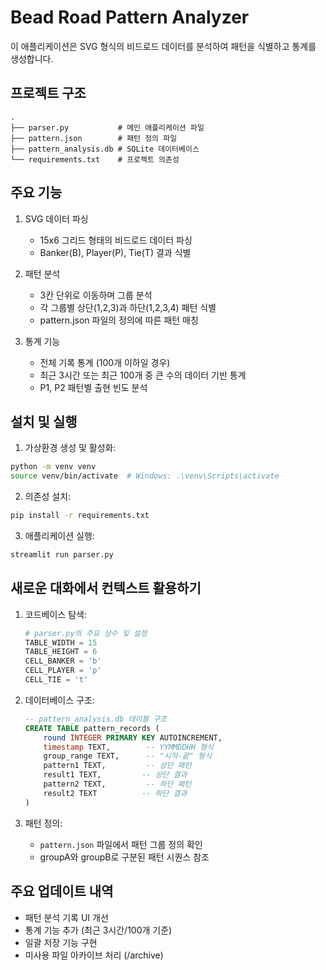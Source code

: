 # Bead Road Pattern Analyzer

이 애플리케이션은 SVG 형식의 비드로드 데이터를 분석하여 패턴을 식별하고 통계를 생성합니다.

## 프로젝트 구조

```
.
├── parser.py           # 메인 애플리케이션 파일
├── pattern.json        # 패턴 정의 파일
├── pattern_analysis.db # SQLite 데이터베이스
└── requirements.txt    # 프로젝트 의존성
```

## 주요 기능

1. SVG 데이터 파싱
   - 15x6 그리드 형태의 비드로드 데이터 파싱
   - Banker(B), Player(P), Tie(T) 결과 식별

2. 패턴 분석
   - 3칸 단위로 이동하며 그룹 분석
   - 각 그룹별 상단(1,2,3)과 하단(1,2,3,4) 패턴 식별
   - pattern.json 파일의 정의에 따른 패턴 매칭

3. 통계 기능
   - 전체 기록 통계 (100개 이하일 경우)
   - 최근 3시간 또는 최근 100개 중 큰 수의 데이터 기반 통계
   - P1, P2 패턴별 출현 빈도 분석

## 설치 및 실행

1. 가상환경 생성 및 활성화:
```bash
python -m venv venv
source venv/bin/activate  # Windows: .\venv\Scripts\activate
```

2. 의존성 설치:
```bash
pip install -r requirements.txt
```

3. 애플리케이션 실행:
```bash
streamlit run parser.py
```

## 새로운 대화에서 컨텍스트 활용하기

1. 코드베이스 탐색:
   ```python
   # parser.py의 주요 상수 및 설정
   TABLE_WIDTH = 15
   TABLE_HEIGHT = 6
   CELL_BANKER = 'b'
   CELL_PLAYER = 'p'
   CELL_TIE = 't'
   ```

2. 데이터베이스 구조:
   ```sql
   -- pattern_analysis.db 테이블 구조
   CREATE TABLE pattern_records (
       round INTEGER PRIMARY KEY AUTOINCREMENT,
       timestamp TEXT,        -- YYMMDDHH 형식
       group_range TEXT,      -- "시작-끝" 형식
       pattern1 TEXT,         -- 상단 패턴
       result1 TEXT,         -- 상단 결과
       pattern2 TEXT,         -- 하단 패턴
       result2 TEXT          -- 하단 결과
   )
   ```

3. 패턴 정의:
   - `pattern.json` 파일에서 패턴 그룹 정의 확인
   - groupA와 groupB로 구분된 패턴 시퀀스 참조

## 주요 업데이트 내역

- 패턴 분석 기록 UI 개선
- 통계 기능 추가 (최근 3시간/100개 기준)
- 일괄 저장 기능 구현
- 미사용 파일 아카이브 처리 (/archive) 